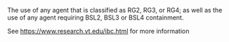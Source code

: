 The use of any agent that is classified as RG2, RG3, or RG4; as well as the use of any agent requiring BSL2, BSL3 or BSL4 containment.

See https://www.research.vt.edu/ibc.html for more information
